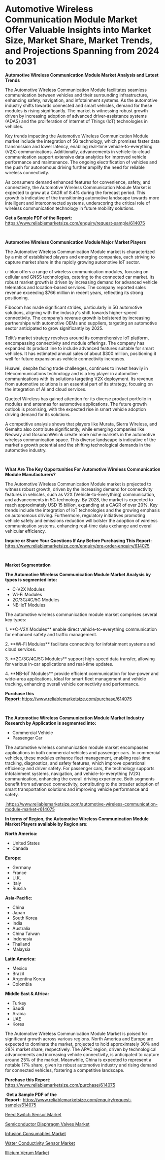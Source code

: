 <p><h1>Automotive Wireless Communication Module Market Offer Valuable Insights into Market Size, Market Share, Market Trends, and Projections Spanning from 2024 to 2031</h1></p><p><strong>Automotive Wireless Communication Module Market Analysis and Latest Trends</strong></p>
<p><p>The Automotive Wireless Communication Module facilitates seamless communication between vehicles and their surrounding infrastructure, enhancing safety, navigation, and infotainment systems. As the automotive industry shifts towards connected and smart vehicles, demand for these modules is rising significantly. The market is witnessing robust growth driven by increasing adoption of advanced driver-assistance systems (ADAS) and the proliferation of Internet of Things (IoT) technologies in vehicles. </p><p>Key trends impacting the Automotive Wireless Communication Module market include the integration of 5G technology, which promises faster data transmission and lower latency, enabling real-time vehicle-to-everything (V2X) communications. Additionally, advancements in vehicle-to-cloud communication support extensive data analytics for improved vehicle performance and maintenance. The ongoing electrification of vehicles and the push for autonomous driving further amplify the need for reliable wireless connectivity. </p><p>As consumers demand enhanced features for convenience, safety, and connectivity, the Automotive Wireless Communication Module Market is expected to grow at a CAGR of 8.4% during the forecast period. This growth is indicative of the transitioning automotive landscape towards more intelligent and interconnected systems, underscoring the critical role of wireless communication technology in future mobility solutions.</p></p>
<p><strong>Get a Sample PDF of the Report:&nbsp;</strong> <a href="https://www.reliablemarketsize.com/enquiry/request-sample/614075?utm_campaign=1140&utm_medium=2&utm_source=Github&utm_content=ia&utm_term=30092024&utm_id=automotive-wireless-communication-module">https://www.reliablemarketsize.com/enquiry/request-sample/614075</a></p>
<p>&nbsp;</p>
<p><strong>Automotive Wireless Communication Module Major Market Players</strong></p>
<p><p>The Automotive Wireless Communication Module market is characterized by a mix of established players and emerging companies, each striving to capture market share in the rapidly growing automotive IoT sector.</p><p>u-blox offers a range of wireless communication modules, focusing on cellular and GNSS technologies, catering to the connected car market. Its robust market growth is driven by increasing demand for advanced vehicle telematics and location-based services. The company reported sales revenue exceeding $766 million in recent years, reflecting its strong positioning.</p><p>Fibocom has made significant strides, particularly in 5G automotive solutions, aligning with the industry's shift towards higher-speed connectivity. The company’s revenue growth is bolstered by increasing partnerships with automotive OEMs and suppliers, targeting an automotive sector anticipated to grow significantly by 2025.</p><p>Telit’s market strategy revolves around its comprehensive IoT platform, encompassing connectivity and module offerings. The company has expanded its product line to include advanced features suitable for smart vehicles. It has estimated annual sales of about $300 million, positioning it well for future expansion as vehicle connectivity increases.</p><p>Huawei, despite facing trade challenges, continues to invest heavily in telecommunications technology and is a key player in automotive communications with its solutions targeting V2X deployment. Its revenue from automotive solutions is an essential part of its strategy, focusing on the integration of AI and cloud services.</p><p>Quetcel Wireless has gained attention for its diverse product portfolio in modules and antennas for automotive applications. The future growth outlook is promising, with the expected rise in smart vehicle adoption driving demand for its solutions.</p><p>A competitive analysis shows that players like Murata, Sierra Wireless, and Gemalto also contribute significantly, while emerging companies like Neoway and GosuncnWelink create more niche markets in the automotive wireless communication space. This diverse landscape is indicative of the market's growth potential and the shifting technological demands in the automotive industry.</p></p>
<p>&nbsp;</p>
<p><strong>What Are The Key Opportunities For Automotive Wireless Communication Module Manufacturers?</strong></p>
<p><p>The Automotive Wireless Communication Module market is projected to witness robust growth, driven by the increasing demand for connectivity features in vehicles, such as V2X (Vehicle-to-Everything) communication, and advancements in 5G technology. By 2028, the market is expected to reach approximately USD 15 billion, expanding at a CAGR of over 20%. Key trends include the integration of IoT technologies and the growing emphasis on autonomous driving. Furthermore, regulatory initiatives promoting vehicle safety and emissions reduction will bolster the adoption of wireless communication systems, enhancing real-time data exchange and overall vehicular efficiency.</p></p>
<p><strong>Inquire or Share Your Questions If Any Before Purchasing This Report:</strong> <a href="https://www.reliablemarketsize.com/enquiry/pre-order-enquiry/614075?utm_campaign=1140&utm_medium=2&utm_source=Github&utm_content=ia&utm_term=30092024&utm_id=automotive-wireless-communication-module">https://www.reliablemarketsize.com/enquiry/pre-order-enquiry/614075</a></p>
<p>&nbsp;</p>
<p><strong>Market Segmentation</strong></p>
<p><strong>The Automotive Wireless Communication Module Market Analysis by types is segmented into:</strong></p>
<p><ul><li>C-V2X Modules</li><li>Wi-Fi Modules</li><li>2G/3G/4G/5G Modules</li><li>NB-IoT Modules</li></ul></p>
<p><p>The automotive wireless communication module market comprises several key types: </p><p>1. **C-V2X Modules** enable direct vehicle-to-everything communication for enhanced safety and traffic management. </p><p>2. **Wi-Fi Modules** facilitate connectivity for infotainment systems and cloud services. </p><p>3. **2G/3G/4G/5G Modules** support high-speed data transfer, allowing for various in-car applications and real-time updates. </p><p>4. **NB-IoT Modules** provide efficient communication for low-power and wide-area applications, ideal for smart fleet management and vehicle tracking, enhancing overall vehicle connectivity and performance.</p></p>
<p><strong>Purchase this Report:&nbsp;</strong><a href="https://www.reliablemarketsize.com/purchase/614075?utm_campaign=1140&utm_medium=2&utm_source=Github&utm_content=ia&utm_term=30092024&utm_id=automotive-wireless-communication-module">https://www.reliablemarketsize.com/purchase/614075</a></p>
<p>&nbsp;</p>
<p><strong>The Automotive Wireless Communication Module Market Industry Research by Application is segmented into:</strong></p>
<p><ul><li>Commercial Vehicle</li><li>Passenger Car</li></ul></p>
<p><p>The automotive wireless communication module market encompasses applications in both commercial vehicles and passenger cars. In commercial vehicles, these modules enhance fleet management, enabling real-time tracking, diagnostics, and safety features, which improve operational efficiency and driver safety. For passenger cars, the technology supports infotainment systems, navigation, and vehicle-to-everything (V2X) communication, enhancing the overall driving experience. Both segments benefit from advanced connectivity, contributing to the broader adoption of smart transportation solutions and improving vehicle performance and safety.</p></p>
<p><a href="https://www.reliablemarketsize.com/automotive-wireless-communication-module-market-r614075?utm_campaign=1140&utm_medium=2&utm_source=Github&utm_content=ia&utm_term=30092024&utm_id=automotive-wireless-communication-module">&nbsp;https://www.reliablemarketsize.com/automotive-wireless-communication-module-market-r614075</a></p>
<p><strong>In terms of Region, the Automotive Wireless Communication Module Market Players available by Region are:</strong></p>
<p>
    <p> <strong> North America: </strong>
        <ul>
            <li>United States</li>
            <li>Canada</li>
        </ul>
        </p> 
    <p> <strong> Europe: </strong>
        <ul>
            <li>Germany</li>
            <li>France</li>
            <li>U.K.</li>
            <li>Italy</li>
            <li>Russia</li>
        </ul>
        </p> 
    <p> <strong> Asia-Pacific: </strong>
        <ul>
            <li>China</li>
            <li>Japan</li>
            <li>South Korea</li>
            <li>India</li>
            <li>Australia</li>
            <li>China Taiwan</li>
            <li>Indonesia</li>
            <li>Thailand</li>
            <li>Malaysia</li>
        </ul>
        </p> 
    <p> <strong> Latin America: </strong>
        <ul>
            <li>Mexico</li>
            <li>Brazil</li>
            <li>Argentina Korea</li>
            <li>Colombia</li>
        </ul>
        </p> 
    <p> <strong> Middle East & Africa: </strong>
        <ul>
            <li>Turkey</li>
            <li>Saudi</li>
            <li>Arabia</li>
            <li>UAE</li>
            <li>Korea</li>
        </ul>
    </p>
    </p>
<p><p>The Automotive Wireless Communication Module Market is poised for significant growth across various regions. North America and Europe are expected to dominate the market, projected to hold approximately 30% and 28% market share, respectively. The APAC region, driven by technological advancements and increasing vehicle connectivity, is anticipated to capture around 25% of the market. Meanwhile, China is expected to represent a notable 17% share, given its robust automotive industry and rising demand for connected vehicles, fostering a competitive landscape.</p></p>
<p><strong>Purchase this Report: </strong><a href="https://www.reliablemarketsize.com/purchase/614075?utm_campaign=1140&utm_medium=2&utm_source=Github&utm_content=ia&utm_term=30092024&utm_id=automotive-wireless-communication-module">https://www.reliablemarketsize.com/purchase/614075</a></p>
<p>&nbsp;<strong>Get a Sample PDF of the Report:&nbsp;&nbsp;</strong><a href="https://www.reliablemarketsize.com/enquiry/request-sample/614075?utm_campaign=1140&utm_medium=2&utm_source=Github&utm_content=ia&utm_term=30092024&utm_id=automotive-wireless-communication-module">https://www.reliablemarketsize.com/enquiry/request-sample/614075</a></p>
<p><strong></strong></p>
<p><p><a href="https://issuu.com/reportprime-2/docs/reed-switch-sensor-market-size-2030_e34c391abad297?utm_campaign=1140&utm_medium=2&utm_source=Github&utm_content=ia&utm_term=30092024&utm_id=automotive-wireless-communication-module">Reed Switch Sensor Market</a></p><p><a href="https://github.com/AKSHATREPORTPRIME/Market-Research-Report-List-6/blob/main/semiconductor-diaphragm-valves-market.md?utm_campaign=1140&utm_medium=2&utm_source=Github&utm_content=ia&utm_term=30092024&utm_id=automotive-wireless-communication-module">Semiconductor Diaphragm Valves Market</a></p><p><a href="https://www.linkedin.com/pulse/unlocking-growth-potential-market-strategic-analysis-infusion-ta7se?utm_campaign=1140&utm_medium=2&utm_source=Github&utm_content=ia&utm_term=30092024&utm_id=automotive-wireless-communication-module">Infusion Consumables Market</a></p><p><a href="https://issuu.com/reportprime-2/docs/water-conductivity-sensor-market-si_0659209137d12d?utm_campaign=1140&utm_medium=2&utm_source=Github&utm_content=ia&utm_term=30092024&utm_id=automotive-wireless-communication-module">Water Conductivity Sensor Market</a></p><p><a href="https://www.linkedin.com/pulse/illicium-verum-market-global-regional-analysis-focus-region-kn5bf?utm_campaign=1140&utm_medium=2&utm_source=Github&utm_content=ia&utm_term=30092024&utm_id=automotive-wireless-communication-module">Illicium Verum Market</a></p></p>